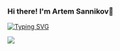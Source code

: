 ### Hi there! I'm Artem Sannikov👋

[![Typing SVG](https://readme-typing-svg.herokuapp.com?color=%2336BCF7&lines=Computer+science+student)](https://git.io/typing-svg)

![](https://komarev.com/ghpvc/?username=your-github-username)
<!--
**artem-sann/artem-sann** is a ✨ _special_ ✨ repository because its `README.md` (this file) appears on your GitHub profile.

Here are some ideas to get you started:

- 🔭 I’m currently working on ...
- 🌱 I’m currently learning ...
- 👯 I’m looking to collaborate on ...
- 🤔 I’m looking for help with ...
- 💬 Ask me about ...
- 📫 How to reach me: ...
- 😄 Pronouns: ...
- ⚡ Fun fact: ...
-->
